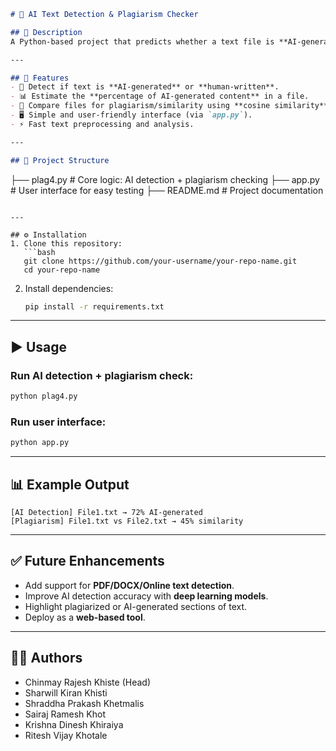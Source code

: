 ```markdown
# 🤖 AI Text Detection & Plagiarism Checker  

## 📌 Description  
A Python-based project that predicts whether a text file is **AI-generated** or **human-written**, and also estimates **how much of it is AI-generated**. The project combines **NLP (Natural Language Processing)** techniques with similarity and classification methods to analyze text authenticity.  

---

## 🚀 Features  
- 📝 Detect if text is **AI-generated** or **human-written**.  
- 📊 Estimate the **percentage of AI-generated content** in a file.  
- 🔎 Compare files for plagiarism/similarity using **cosine similarity**.  
- 🖥️ Simple and user-friendly interface (via `app.py`).  
- ⚡ Fast text preprocessing and analysis.  

---

## 📂 Project Structure  
```

├── plag4.py   # Core logic: AI detection + plagiarism checking
├── app.py     # User interface for easy testing
├── README.md  # Project documentation

````

---

## ⚙️ Installation  
1. Clone this repository:  
   ```bash
   git clone https://github.com/your-username/your-repo-name.git
   cd your-repo-name
````

2. Install dependencies:

   ```bash
   pip install -r requirements.txt
   ```

---

## ▶️ Usage

### Run AI detection + plagiarism check:

```bash
python plag4.py
```

### Run user interface:

```bash
python app.py
```

---

## 📊 Example Output

```
[AI Detection] File1.txt → 72% AI-generated
[Plagiarism] File1.txt vs File2.txt → 45% similarity
```

---

## ✅ Future Enhancements

* Add support for **PDF/DOCX/Online text detection**.
* Improve AI detection accuracy with **deep learning models**.
* Highlight plagiarized or AI-generated sections of text.
* Deploy as a **web-based tool**.

---

## 👨‍💻 Authors

* Chinmay Rajesh Khiste (Head)
* Sharwill Kiran Khisti
* Shraddha Prakash Khetmalis
* Sairaj Ramesh Khot
* Krishna Dinesh Khiraiya
* Ritesh Vijay Khotale

```
```
